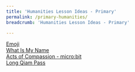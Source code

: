 ```yaml
---
title: 'Humanities Lesson Ideas - Primary'
permalink: /primary-humanities/
breadcrumb: 'Humanities Lesson Ideas - Primary'

---
```


[Emoji](/beacon-primary-emoji/)<br>
[What Is My Name](/beacon-primary-what-is-my-name/)<br>
[Acts of Compassion - micro:bit](/geylang-methodist-school-primary-acts-of-compassion-microbit/)<br>
[Long Qiam Pass](/gongshan-primary-long-qiam-pass/)<br>

